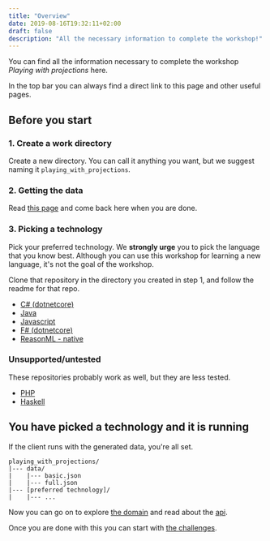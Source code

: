 ```yaml
---
title: "Overview"
date: 2019-08-16T19:32:11+02:00
draft: false
description: "All the necessary information to complete the workshop!"
---
```


You can find all the information necessary to complete the workshop *Playing with projections* here.

In the top bar you can always find a direct link to this page and other useful pages.

## Before you start

### 1. Create a work directory

Create a new directory. You can call it anything you want, but we suggest naming it `playing_with_projections`. 

### 2. Getting the data

Read [this page](/doc/generating_data) and come back here when you are done.

### 3. Picking a technology

Pick your preferred technology. We **strongly urge** you to pick the language that you know best.
Although you can use this workshop for learning a new language, it's not the goal of the workshop.

Clone that repository in the directory you created in step 1, and follow the readme for that repo. 

- [C# (dotnetcore)](https://github.com/PlayingWithProjections/csharp)
- [Java](https://github.com/PlayingWithProjections/java)
- [Javascript](https://github.com/PlayingWithProjections/javascript)
- [F# (dotnetcore)](https://github.com/PlayingWithProjections/fsharp)
- [ReasonML - native](https://github.com/PlayingWithProjections/reason)

### Unsupported/untested

These repositories probably work as well, but they are less tested.

- [PHP](https://github.com/mathiasverraes/playingwithprojections-php)
- [Haskell](https://github.com/mathiasverraes/playingwithprojections-haskell)

## You have picked a technology and it is running

If the client runs with the generated data, you're all set. 

```
playing_with_projections/
|--- data/
|    |--- basic.json
|    |--- full.json
|--- [preferred technology]/
|    |--- ...
```

Now you can go on to explore [the domain](/doc/domain) and read about the [api](/doc/api).

Once you are done with this you can start with [the challenges](/challenge/list).

